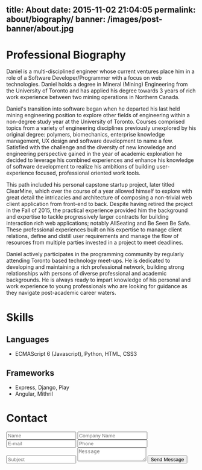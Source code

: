 title: About
date: 2015-11-02 21:04:05
permalink: about/biography/
banner: /images/post-banner/about.jpg
---
<!-- toc -->
# Professional Biography
Daniel is a multi-disciplined engineer whose current ventures place him in a role of a Software Developer/Programmer with a focus on web technologies. Daniel holds a degree in Mineral (Mining) Engineering from the University of Toronto and has applied his degree towards 3 years of rich work experience between two mining operations in Northern Canada.

Daniel's transition into software began when he departed his last held mining engineering position to explore other fields of engineering within a non-degree study year at the University of Toronto. Courses comprised topics from a variety of engineering disciplines previously unexplored by his original degree: polymers, biomechanics, enterprise knowledge management, UX design and software development to name a few. Satisfied with the challenge and the diversity of new knowledge and engineering perspective gained in the year of academic exploration he decided to leverage his combined experiences and enhance his knowledge of software development to realize his ambitions of building user-experience focused, professional oriented work tools.

This path included his personal capstone startup project, later titled ClearMine, which over the course of a year allowed himself to explore with great detail the intricacies and architecture of composing a non-trivial web client application from front-end to back. Despite having retired the project in the Fall of 2015, the practical experience provided him the background and expertise to tackle progressively larger contracts for building interaction rich web applications; notably AllSeating and Be Seen Be Safe. These professional experiences built on his expertise to manage client relations, define and distill user requirements and manage the flow of resources from multiple parties invested in a project to meet deadlines.

Daniel actively participates in the programming community by regularly attending Toronto based technology meet-ups. He is dedicated to developing and maintaining a rich professional network, building strong relationships with persons of diverse professional and academic backgrounds. He is always ready to impart knowledge of his personal and work experience to young professionals who are looking for guidance as they navigate post-academic career waters.

# Skills
## Languages
- ECMAScript 6 (Javascript), Python, HTML, CSS3

## Frameworks
- Express, Django, Play
- Angular, Mithril

# Contact
<form name="contact" action="http://formspree.io/mail@danielalksnis.com" method="POST"> <input type="text" name="Name" placeholder="Name"> <input type="text" name="CompanyName" placeholder="Company Name"> <input type="email" name="_replyTo" placeholder="E-mail"> <input type="tel" name="Tel" placeholder="Phone"> <input type="text" name="Subject" placeholder="Subject"> <textarea name="Message" placeholder="Message"></textarea> <input type="submit" value="Send Message"> </form>
